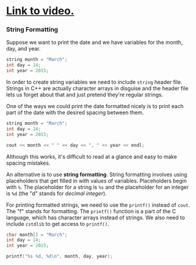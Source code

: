 # [Link to video.](https://www.youtube.com/watch?v=pvqIWUoFbls&list=PLVD25niNi0BliJx0Rnr1DB6HdsL5oy5kJ)

### String Formatting

Suppose we want to print the date and we have variables for the month, day, and year.

```cpp
string month = "March";
int day = 14;
int year = 2015;
```

In order to create string variables we need to include `string` header file. Strings in C++ are actually character arrays in disguise and the header file lets us forget about that and just pretend they're regular strings.

One of the ways we could print the date formatted nicely is to print each part of the date with the desired spacing between them.

```cpp
string month = "March";
int day = 14;
int year = 2015;

cout << month << " " << day << ", " << year << endl; 
```

Although this works, it's difficult to read at a glance and easy to make spacing mistakes.

An alternative is to use **string formatting**. String formatting involves using placeholders that get filled in with values of variables. Placeholders begin with `%`. The placeholder for a string is `%s` and the placeholder for an integer is `%d` (the "d" stands for *decimal integer*).

For printing formatted strings, we need to use the  `printf()` instead of `cout`. The "f" stands for formatting. The `printf()` function is a part of the C language, which has character arrays instead of strings. We also need to include `cstdlib` to get access to `printf()`.

```cpp
char month[] = "March";
int day = 14;
int year = 2015;

printf("%s %d, %d\n", month, day, year); 
```
